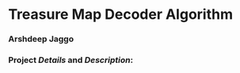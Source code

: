 # Treasure Map Decoder Algorithm

### Arshdeep Jaggo ###

### Project *Details* and *Description*:

